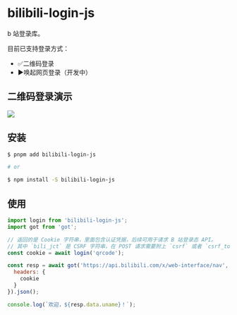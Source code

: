 # bilibili-login-js

b 站登录库。

目前已支持登录方式：

+ ✅二维码登录
+ ▶️唤起网页登录（开发中）

## 二维码登录演示

![](./assets/example-qrcode-login.webp)

## 安装

```bash
$ pnpm add bilibili-login-js

# or

$ npm install -S bilibili-login-js
```

## 使用

```js
import login from 'bilibili-login-js';
import got from 'got';

// 返回的是 Cookie 字符串，里面包含认证凭据，后续可用于请求 B 站登录态 API。
// 其中 `bili_jct` 是 CSRF 字符串，在 POST 请求需要附上 `csrf` 或者 `csrf_token`。
const cookie = await login('qrcode');

const resp = await got('https://api.bilibili.com/x/web-interface/nav', {
  headers: {
    cookie
  }
}).json();

console.log(`欢迎，${resp.data.uname}！`);
```
